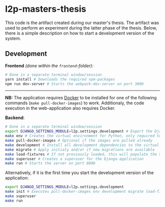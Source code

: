 # l2p-masters-thesis

This code is the artifact created during our master's thesis. The artifact was used to perform an experiment during the latter phase of the thesis. Below, there is a simple description on how to start a development version of the system.

## Development

**Frontend** *(done within the `frontend`-folder)*:
```bash
# Done in a separate terminal window/session
yarn install # Downloads the required npm-packages
npm run dev-server # Starts the webpack-dev-server on port 3000
```
---

**NB:** The application requires [Docker](https://www.docker.com/community-edition) to be installed for one of the following commands (`make pull-docker-images`) to work. Additionaly, the code execution in the web-application also requires Docker.

**Backend**:
```bash
# Done in a separate terminal window/session
export DJANGO_SETTINGS_MODULE=l2p.settings.development # Export the Django-settings file to the PATH-variable
make env # Creates the virtual environment for Python, only required to do once
make pull-docker-images # Optional if the images are pulled already
make development # Install all development dependencies to the virtual environment
make migrate # Apply initialy and/or if new migrations are available
make load-fixtures # If not previously loaded, this will populate the SQLite datebase
make superuser # Creates a superuser for the Django-application
make run # Starts the server on port 8000
```

Alternatively, if it is the first time you start the development version of the application:

```bash
export DJANGO_SETTINGS_MODULE=l2p.settings.development
make init # Executes pull-docker-images env development migrate load-fixtures (in that order)
make superuser
make run
```
